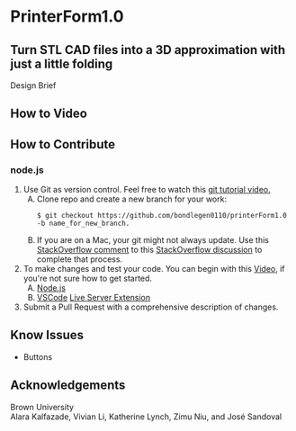 # PrinterForm1.0

## Turn STL CAD files into a 3D approximation with just a little folding

Design Brief

## How to Video

## How to Contribute
### node.js
<ol type="1">
<li> Use Git as version control. Feel free to watch this <a href="https://youtu.be/RGOj5yH7evk?si=QypGPwuk3cKv-e3u">  git tutorial video.<a>
	<ol type="A"> 
		<li>Clone repo and create a new branch for your work:<br/>
		
	$ git checkout https://github.com/bondlegen0110/printerForm1.0 -b name_for_new_branch.
 </li><li>
	 If you are on a Mac, your git might not always update. Use this <a href="https://stackoverflow.com/a/60696298"> StackOverflow comment<a> to this <a href="https://stackoverflow.com/questions/8957862/how-to-upgrade-git-to-latest-version-on-macos"> StackOverflow discussion<a> to complete that process.
   </li></ol>
</li>
 <li>
	To make changes and test your code. You can begin with this <a href="https://youtu.be/W6NZfCO5SIk?si=v-P1Ij4MlzdtmunR">Video<a>, if you're not sure how to get started.	
	<ol type="A"> 
		 <li><a href="https://nodejs.org/en">Node.js<a></li>
		 <li><a href="https://code.visualstudio.com/">VSCode<a> <a href="https://marketplace.visualstudio.com/items?itemName=ritwickdey.LiveServer">Live Server Extension<a></li>
	</ol>
 </li>
<li>
	Submit a Pull Request with a comprehensive description of changes.
</li>
			 
</ol>

## Know Issues
* Buttons

## Acknowledgements
Brown University \
Alara Kalfazade, Vivian Li, Katherine Lynch, Zimu Niu, and José Sandoval
